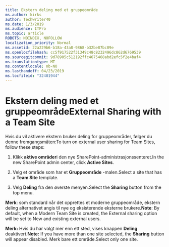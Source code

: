 ```yaml
---
title: Ekstern deling med et gruppeområde
ms.author: kirks
author: Techwriter40
ms.date: 1/3/2019
ms.audience: ITPro
ms.topic: article
ROBOTS: NOINDEX, NOFOLLOW
localization_priority: Normal
ms.assetid: 22a229b6-b18a-43a8-9868-b32be87bc09e
ms.openlocfilehash: cc5f917522f31349c48c8232496dc862d6769539
ms.sourcegitcommit: 9d78905c512192ffc4675468abd2efc5f2e4baf4
ms.translationtype: MT
ms.contentlocale: nb-NO
ms.lasthandoff: 04/23/2019
ms.locfileid: "32401944"
---
```

# <a name="external-sharing-with-a-team-site"></a><span data-ttu-id="30883-102">Ekstern deling med et gruppeområde</span><span class="sxs-lookup"><span data-stu-id="30883-102">External Sharing with a Team Site</span></span>

<span data-ttu-id="30883-103">Hvis du vil aktivere ekstern bruker deling for gruppeområder, følger du denne fremgangsmåten:</span><span class="sxs-lookup"><span data-stu-id="30883-103">To turn on external user sharing for Team Sites, follow these steps:</span></span> 
  
1. <span data-ttu-id="30883-104">Klikk **aktive områder**i den nye SharePoint-administrasjonssenteret.</span><span class="sxs-lookup"><span data-stu-id="30883-104">In the new SharePoint admin center, click **Active Sites**.</span></span>
  
2. <span data-ttu-id="30883-105">Velg et område som har et **Gruppeområde** -malen.</span><span class="sxs-lookup"><span data-stu-id="30883-105">Select a site that has a **Team Site** template.</span></span> 
  
3. <span data-ttu-id="30883-106">Velg **Deling** fra den øverste menyen.</span><span class="sxs-lookup"><span data-stu-id="30883-106">Select the **Sharing** button from the top menu.</span></span> 
  
 <span data-ttu-id="30883-107">**Merk**: som standard når det opprettes et moderne gruppeområde, ekstern deling alternativet angis til nye og eksisterende eksterne brukere.</span><span class="sxs-lookup"><span data-stu-id="30883-107">**Note**: By default, when a Modern Team Site is created, the External sharing option will be set to New and existing external users.</span></span> 
  
 <span data-ttu-id="30883-108">**Merk:** Hvis du har valgt mer enn ett sted, vises knappen **Deling** deaktivert.</span><span class="sxs-lookup"><span data-stu-id="30883-108">**Note:** If you have more than one site selected, the **Sharing** button will appear disabled.</span></span> <span data-ttu-id="30883-109">Merk bare ett område.</span><span class="sxs-lookup"><span data-stu-id="30883-109">Select only one site.</span></span> 
  

